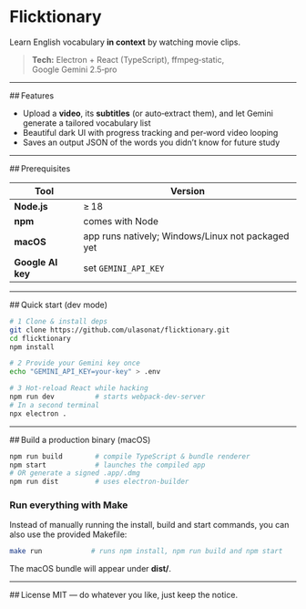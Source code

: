 # Flicktionary

Learn English vocabulary **in context** by watching movie clips.

> **Tech:** Electron + React (TypeScript), ffmpeg‑static, Google Gemini 2.5‑pro

---

## Features
- Upload a **video**, its **subtitles** (or auto‑extract them), and let Gemini generate a tailored vocabulary list  
- Beautiful dark UI with progress tracking and per‑word video looping  
- Saves an output JSON of the words you didn’t know for future study

---

## Prerequisites

| Tool | Version |
|------|---------|
| **Node.js** | ≥ 18 |
| **npm** | comes with Node |
| **macOS** | app runs natively; Windows/Linux not packaged yet |
| **Google AI key** | set `GEMINI_API_KEY` |

---

## Quick start (dev mode)

```bash
# 1 Clone & install deps
git clone https://github.com/ulasonat/flicktionary.git
cd flicktionary
npm install

# 2 Provide your Gemini key once
echo "GEMINI_API_KEY=your-key" > .env

# 3 Hot‑reload React while hacking
npm run dev          # starts webpack-dev-server
# In a second terminal
npx electron .
```

---

## Build a production binary (macOS)

```bash
npm run build        # compile TypeScript & bundle renderer
npm start            # launches the compiled app
# OR generate a signed .app/.dmg
npm run dist         # uses electron-builder
```

### Run everything with Make

Instead of manually running the install, build and start commands,
you can also use the provided Makefile:

```bash
make run            # runs npm install, npm run build and npm start
```

The macOS bundle will appear under **dist/**.

---

## License
MIT — do whatever you like, just keep the notice.

